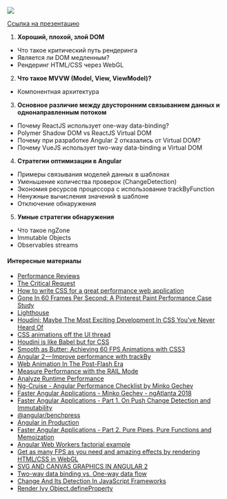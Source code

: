 ![](https://habrastorage.org/webt/45/mp/n5/45mpn5vynldjlpo5w1mfnlxc8te.png)

[Ссылка на презентацию](https://docs.google.com/presentation/d/1QrnHoBEgHtj_a48QdHLme8Di-OHjtajmOxVC2WlNOvY/edit?usp=sharing)

1. **Хороший, плохой, злой DOM**
- Что такое критический путь рендеринга
- Является ли DOM медленным?
- Рендеринг HTML/CSS через WebGL
2. **Что такое MVVW (Model, View, ViewModel)?**
- Компонентная архитектура
3.  **Основное различие между двусторонним связыванием данных и однонаправленным потоком**
- Почему ReactJS использует one-way data-binding?
- Polymer Shadow DOM vs ReactJS Virtual DOM
- Почему при разработке Angular 2 отказались от Virtual DOM?
- Почему VueJS использует two-way data-binding и Virtual DOM
4. **Стратегии оптимизации в Angular**
- Примеры связывания моделей данных в шаблонах
- Уменьшение количества проверок (ChangeDetection)
- Экономия ресурсов процессора с использование trackByFunction
- Ненужные вычисления значений в шаблоне
- Отключение обнаружения
5. **Умные стратегии обнаружения**
- Что такое ngZone
- Immutable Objects
- Observables streams


#### Интересные материалы

- [Performance Reviews](https://help.small-improvements.com/hc/en-us/articles/209563969-Performance-reviews-The-manager-s-perspective)
- [The Critical Request](https://css-tricks.com/the-critical-request/)
- [How to write CSS for a great performance web application](https://blog.nextzy.me/how-to-write-css-for-a-great-performance-web-application-edf75bb8a8cc)
- [Gone In 60 Frames Per Second: A Pinterest Paint Performance Case Study](https://www.smashingmagazine.com/2013/06/pinterest-paint-performance-case-study/)
- [Lighthouse](https://developers.google.com/web/tools/lighthouse/)
- [Houdini: Maybe The Most Exciting Development In CSS You've Never Heard Of](https://www.smashingmagazine.com/2016/03/houdini-maybe-the-most-exciting-development-in-css-youve-never-heard-of/)
- [CSS animations off the UI thread](http://www.phpied.com/css-animations-off-the-ui-thread/)
- [Houdini is like Babel but for CSS](https://medium.com/@mutebg/houdini-could-be-like-babel-but-for-css-7110d7cb6d60)
- [Smooth as Butter: Achieving 60 FPS Animations with CSS3](https://medium.com/outsystems-experts/how-to-achieve-60-fps-animations-with-css3-db7b98610108)
- [Angular 2 — Improve performance with trackBy](https://netbasal.com/angular-2-improve-performance-with-trackby-cc147b5104e5)
- [Web Animation In The Post-Flash Era](https://www.toptal.com/designers/web/animating-the-web-in-the-post-flash-era)
- [Measure Performance with the RAIL Mode](https://developers.google.com/web/fundamentals/performance/rail#devtools)
- [Analyze Runtime Performance](https://developers.google.com/web/tools/chrome-devtools/rendering-tools/)
- [Ng-Cruise - Angular Performance Checklist by Minko Gechev](https://www.youtube.com/watch?v=p9vT0W31ym8)
- [Faster Angular Applications - Minko Gechev - ngAtlanta 2018](https://www.youtube.com/watch?v=HKoXyDfyAXE&feature=youtu.be&t=18m3s)
- [Faster Angular Applications - Part 1. On Push Change Detection and Immutability](http://blog.mgechev.com/2017/11/11/faster-angular-applications-onpush-change-detection-immutable-part-1/)
- [@angular/benchpress](https://www.npmjs.com/package/@angular/benchpress)
- [Angular in Production](http://blog.mgechev.com/2017/01/17/angular-in-production/)
- [Faster Angular Applications - Part 2. Pure Pipes, Pure Functions and Memoization](http://blog.mgechev.com/2017/11/12/faster-angular-applications-pure-pipes-memoization-pure-functions-part-2/)
- [Angular Web Workers factorial example](https://kaikcreator.github.io/angular-cli-web-worker/)
- [Get as many FPS as you need and amazing effects by rendering HTML/CSS in WebGL](https://github.com/PixelsCommander/HTML-GL)
- [SVG AND CANVAS GRAPHICS IN ANGULAR 2](http://teropa.info/blog/2016/12/12/graphics-in-angular-2.html)
- [Two-way data binding vs. One-way data flow](http://johndepippo.com/2017/05/23/two-way_data_binding_vs_one-way_data_flow/)
- [Change And Its Detection In JavaScript Frameworks](https://teropa.info/blog/2015/03/02/change-and-its-detection-in-javascript-frameworks.html)
- [Render Ivy Object.defineProperty](https://github.com/angular/angular/blob/4f609687044a5b7cd15f796bce948e9385b70f7a/packages/core/src/render3/definition.ts#L92-L106)
